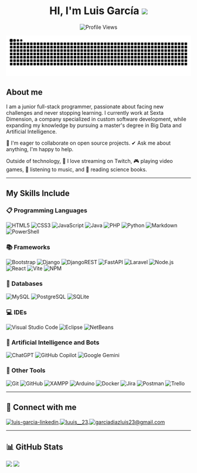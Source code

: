 <h1 align="center"> 
HI, I'm Luis García
<img src="https://media.giphy.com/media/hvRJCLFzcasrR4ia7z/giphy.gif" width="35"></h1>

<p align = "center">
	<img src = "https://komarev.com/ghpvc/?username=garcialuis23&style=plastic&color=blueviolet" alt = "Profile Views"/>
</p>

<p align = "center">
	<img src = "https://github.com/garcialuis23/garcialuis23/blob/output/github-contribution-grid-snake.svg" alt = "Snake Game"/>
</p>

## About me

I am a junior full-stack programmer, passionate about facing new challenges and never stopping learning. I currently work at Sexta Dimension, a company specialized in custom software development, while expanding my knowledge by pursuing a master's degree in Big Data and Artificial Intelligence.

👯 I'm eager to collaborate on open source projects.
✔ Ask me about anything, I'm happy to help.

Outside of technology, 💜 I love streaming on Twitch, 🎮 playing video games, 🎵 listening to music, and 📖 reading science books.

---

## My Skills Include

### 📋 Programming Languages

<p>
  <img alt="HTML5" src="https://img.shields.io/badge/HTML5-e34f26?style=for-the-badge&logo=html5&logoColor=white"/>
  <img alt="CSS3" src="https://img.shields.io/badge/CSS3-1572B6?style=for-the-badge&logo=css3&logoColor=white"/>
  <img alt="JavaScript" src="https://img.shields.io/badge/JavaScript-f7df1e?style=for-the-badge&logo=javascript&logoColor=black"/>
  <img alt="Java" src="https://img.shields.io/badge/java-%23ED8B00.svg?style=for-the-badge&logo=openjdk&logoColor=white"/>
  <img alt="PHP" src="https://img.shields.io/badge/PHP-777BB4?style=for-the-badge&logo=php&logoColor=white"/>
  <img alt="Python" src="https://img.shields.io/badge/python-3670A0?style=for-the-badge&logo=python&logoColor=ffdd54"/>
  <img alt="Markdown" src="https://img.shields.io/badge/markdown-%23000000.svg?style=for-the-badge&logo=markdown&logoColor=white"/>
  <img alt="PowerShell" src="https://img.shields.io/badge/PowerShell-%235391FE.svg?style=for-the-badge&logo=powershell&logoColor=white"/>
</p>


### 📚 Frameworks

<p>
  <img alt="Bootstrap" src="https://img.shields.io/badge/Bootstrap-7952B3?style=for-the-badge&logo=bootstrap&logoColor=white"/>
  <img alt="Django" src="https://img.shields.io/badge/django-%23092E20.svg?style=for-the-badge&logo=django&logoColor=white"/>
  <img alt="DjangoREST" src="https://img.shields.io/badge/DJANGO-REST-ff1709?style=for-the-badge&logo=django&logoColor=white&color=ff1709&labelColor=gray"/>
  <img alt="FastAPI" src="https://img.shields.io/badge/FastAPI-005571?style=for-the-badge&logo=fastapi"/>
  <img alt="Laravel" src="https://img.shields.io/badge/laravel-%23FF2D20.svg?style=for-the-badge&logo=laravel&logoColor=white"/>
  <img alt="Node.js" src="https://img.shields.io/badge/node.js-6DA55F?style=for-the-badge&logo=node.js&logoColor=white"/>
  <img alt="React" src="https://img.shields.io/badge/react-%2320232a.svg?style=for-the-badge&logo=react&logoColor=%2361DAFB"/>
  <img alt="Vite" src="https://img.shields.io/badge/vite-%23646CFF.svg?style=for-the-badge&logo=vite&logoColor=white"/>
  <img alt="NPM" src="https://img.shields.io/badge/NPM-%23CB3837.svg?style=for-the-badge&logo=npm&logoColor=white"/>
</p>


### 💾 Databases

<p>
  <img alt="MySQL" src="https://img.shields.io/badge/MySQL-4479A1?style=for-the-badge&logo=mysql&logoColor=white"/>
  <img alt="PostgreSQL" src="https://img.shields.io/badge/PostgreSQL-316192?style=for-the-badge&logo=postgresql&logoColor=white"/>
  <img alt="SQLite" src="https://img.shields.io/badge/SQLite-07405e?style=for-the-badge&logo=sqlite&logoColor=white"/>
</p>

### 💻 IDEs

<p>
  <img alt="Visual Studio Code" src="https://img.shields.io/badge/Visual%20Studio%20Code-0078d7.svg?style=for-the-badge&logo=visual-studio-code&logoColor=white"/>
  <img alt="Eclipse" src="https://img.shields.io/badge/Eclipse-FE7A16.svg?style=for-the-badge&logo=Eclipse&logoColor=white"/>
  <img alt="NetBeans" src="https://img.shields.io/badge/NetBeans-1B6AC6.svg?style=for-the-badge&logo=apache-netbeans-ide&logoColor=white"/>
</p>

### 🤖 Artificial Intelligence and Bots

<p>
  <img alt="ChatGPT" src="https://img.shields.io/badge/chatGPT-74aa9c?style=for-the-badge&logo=openai&logoColor=white"/>
  <img alt="GitHub Copilot" src="https://img.shields.io/badge/GitHub_Copilot-8957E5?style=for-the-badge&logo=github-copilot&logoColor=white"/>
  <img alt="Google Gemini" src="https://img.shields.io/badge/google%20gemini-8E75B2?style=for-the-badge&logo=google%20gemini&logoColor=white"/>
</p>

### 🥅 Other Tools
<p>
  <img alt="Git" src="https://img.shields.io/badge/Git-F05032?style=for-the-badge&logo=git&logoColor=white"/>
  <img alt="GitHub" src="https://img.shields.io/badge/github-%23121011.svg?style=for-the-badge&logo=github&logoColor=white"/>
  <img alt="XAMPP" src="https://img.shields.io/badge/XAMPP-FB7A24?style=for-the-badge&logo=xampp&logoColor=white"/>
  <img alt="Arduino" src="https://img.shields.io/badge/Arduino-00979D?style=for-the-badge&logo=Arduino&logoColor=white"/>
  <img alt="Docker" src="https://img.shields.io/badge/Docker-0db7ed?style=for-the-badge&logo=docker&logoColor=white"/>
  <img alt="Jira" src="https://img.shields.io/badge/Jira-0A0FFF?style=for-the-badge&logo=jira&logoColor=white"/>
  <img alt="Postman" src="https://img.shields.io/badge/Postman-FF6C37?style=for-the-badge&logo=postman&logoColor=white"/>
  <img alt="Trello" src="https://img.shields.io/badge/Trello-026AA7?style=for-the-badge&logo=trello&logoColor=white"/>
</p>


---

## 💬 Connect with me

<a href="https://www.linkedin.com/in/luis-garc%C3%ADa-d%C3%ADaz-b67175313/" target="blank">
  <img align="center" src="https://img.shields.io/badge/LinkedIn-0077B5?style=for-the-badge&logo=linkedin&logoColor=white" alt="luis-garcia-linkedin" />
</a>
<a href="https://instagram.com/luuis__23" target="blank">
  <img align="center" src="https://img.shields.io/badge/Instagram-E4405F?style=for-the-badge&logo=instagram&logoColor=white" alt="luuis__23" />
</a>
<a href="mailto:garciadiazluis23@gmail.com?subject=Hello%20Luis!&body=Hi%20Luis,%0D%0A%0D%0AI%20found%20your%20GitHub%20profile%20and%20would%20like%20to%20connect.%0D%0A%0D%0ABest%20regards," target="blank">
  <img align="center" src="https://img.shields.io/badge/Gmail-D14836?style=for-the-badge&logo=gmail&logoColor=white" alt="garciadiazluis23@gmail.com" />
</a>

---

## 📊 GitHub Stats

<p>
  <img src="https://github-readme-stats.vercel.app/api?username=garcialuis23&show_icons=true&theme=tokyonight&hide_border=true&locale=en" />
  <img src="https://github-readme-streak-stats.herokuapp.com/?user=garcialuis23&theme=material-palenight"/>
</p>
